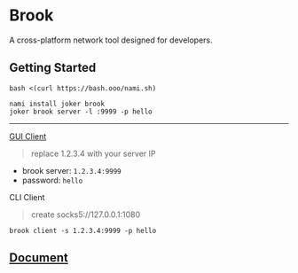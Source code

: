 # Brook

A cross-platform network tool designed for developers.

## Getting Started

```
bash <(curl https://bash.ooo/nami.sh)
```
```
nami install joker brook
joker brook server -l :9999 -p hello
```

---

[GUI Client](https://txthinking.github.io/brook/)

> replace 1.2.3.4 with your server IP

- brook server: `1.2.3.4:9999`
- password:      `hello`

CLI Client

> create socks5://127.0.0.1:1080

`brook client -s 1.2.3.4:9999 -p hello`

## [Document](https://txthinking.github.io/brook/)
